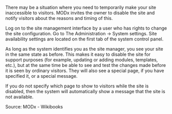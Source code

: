There may be a situation where you need to temporarily make your site inaccessible to visitors. MODx invites the owner to disable the site and notify visitors about the reasons and timing of this.

Log on to the site management interface by a user who has rights to change the site configuration. Go to The Administration -> System settings. Site availability settings are located on the first tab of the system control panel.

As long as the system identifies you as the site manager, you see your site in the same state as before. This makes it easy to disable the site for support purposes (for example, updating or adding modules, templates, etc.), but at the same time be able to see and test the changes made before it is seen by ordinary visitors. They will also see a special page, if you have specified it, or a special message.

If you do not specify which page to show to visitors while the site is disabled, then the system will automatically show a message that the site is not available.

Source: MODx - Wikibooks
